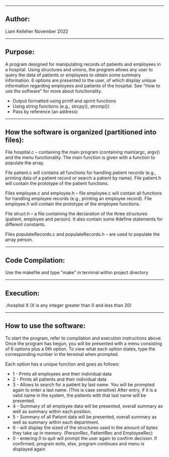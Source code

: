 --------------------------------------------------------
Author:
--------------------------------------------------------
Liam Kelleher
November 2022

--------------------------------------------------------
Purpose: 
--------------------------------------------------------
A program designed for manipulating records of patients and employees in a hospital. 
Using structures and unions, the program allows any user to query the data of patients or employees to obtain some summary information. 
6 options are presented to the user, of which display unique information regarding employees and patients of the hospital. See "How to use the software" for more about functionality.
- Output formatted using printf and sprint functions 
- Using string functions (e.g., strcpy(), strcmp()) 
- Pass by reference (an address) 


--------------------------------------------------------
How the software is organized (partitioned into files):
--------------------------------------------------------

File hospital.c – containing the main program (containing main(argc, argv)) and the menu functionality. The main function is given with a function to populate the array.

File patient.c will contains all functions for handling patient records (e.g., printing data of a patient record or search a patient by name).
File patient.h will contain the prototype of the patient functions.

Files employee.c and employee.h – file employee.c will contain all functions for handling employee records (e.g., printing an employee record). 
File employee.h will contain the prototype of the employee functions. 

File struct.h – a file containing the declaration of the three structures (patient, employee and person). It also contain some #define statements for different constants.

Files populateRecords.c and populateRecords.h – are used to populate the array person.


--------------------------------------------------------
Code Compilation: 
--------------------------------------------------------
Use the makefile and type "make" in terminal within project directory


--------------------------------------------------------
Execution: 
--------------------------------------------------------
./hospital X
(X is any integer greater than 0 and less than 20)


--------------------------------------------------------
How to use the software: 
--------------------------------------------------------
To start the program, refer to compilation and execution instructions above.
Once the program has begun, you will be presented with a menu consisting of 6 options plus a 0th option.
To view what each option states, type the corresponding number in the terminal when prompted.

Each option has a unique function and goes as follows:
- 1 - Prints all employees and their individual data
- 2 - Prints all patients and their individual data
- 3 - Allows to search for a patient by last name. You will be prompted again to enter a last name. (This is case sensitive)
After entry, if it is a valid name in the system, the patients with that last name will be presented.
- 4 - Summary of all employee data will be presented, overall summary as well as summary within each position.
- 5 - Summary of all Patient data will be presented, overall summary as well as summary within each department.
- 6 - will display the sized of the structures used in the amount of bytes they take up in memory. (PersonRec, PatientRec and EmployeeRec)
- 0 - entering 0 to quit will prompt the user again to confirm decision. If confirmed, program exits, else, program continues and menu is displayed again
